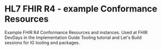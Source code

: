 # HL7 FHIR R4 - example Conformance Resources
Example FHIR R4 Conformance Resources and instances. Used at FHIR DevDays in the Implementation Guide Tooling tutorial and Let's Build sessions for IG tooling and packages.
